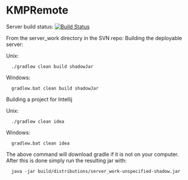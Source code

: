 KMPRemote
=========

Server build status: [![Build Status](https://travis-ci.org/UoE-CE320-2013-Team3/KMPRemote.svg?branch=master)](https://travis-ci.org/UoE-CE320-2013-Team3/KMPRemote)

From the server_work directory in the SVN repo:
Building the deployable server:

Unix:
```
  ./gradlew clean build shadowJar
```
Windows:
```
  gradlew.bat clean build shadowJar
```
Building a project for Intellij

Unix:
```
  ./gradlew clean idea
```
Windows:
```
  gradlew.bat clean idea
```

The above command will download gradle if it is not on your computer. After this is done simply run the resulting jar with:
```
  java -jar build/distributions/server_work-unspecified-shadow.jar
```
